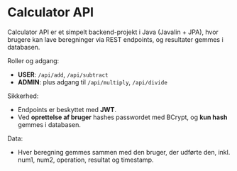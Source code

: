 # Calculator API

Calculator API er et simpelt backend-projekt i Java (Javalin + JPA), hvor brugere kan lave beregninger via REST endpoints, og resultater gemmes i databasen.

Roller og adgang:
- **USER**: `/api/add`, `/api/subtract`
- **ADMIN**: plus adgang til `/api/multiply`, `/api/divide`

Sikkerhed:
- Endpoints er beskyttet med **JWT**.
- Ved **oprettelse af bruger** hashes passwordet med BCrypt, og **kun hash** gemmes i databasen.

Data:
- Hver beregning gemmes sammen med den bruger, der udførte den, inkl. num1, num2, operation, resultat og timestamp.
